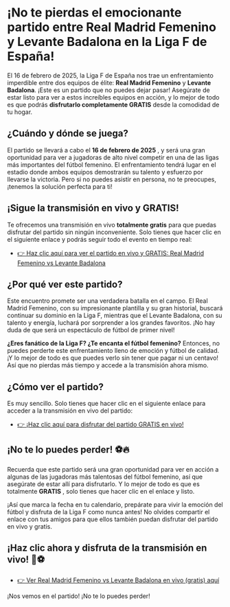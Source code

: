 # ¡No te pierdas el emocionante partido entre Real Madrid Femenino y Levante Badalona en la Liga F de España!

El 16 de febrero de 2025, la Liga F de España nos trae un enfrentamiento imperdible entre dos equipos de élite: **Real Madrid Femenino** y **Levante Badalona**. ¡Este es un partido que no puedes dejar pasar! Asegúrate de estar listo para ver a estos increíbles equipos en acción, y lo mejor de todo es que podrás **disfrutarlo completamente GRATIS** desde la comodidad de tu hogar.

## ¿Cuándo y dónde se juega?

El partido se llevará a cabo el **16 de febrero de 2025** , y será una gran oportunidad para ver a jugadoras de alto nivel competir en una de las ligas más importantes del fútbol femenino. El enfrentamiento tendrá lugar en el estadio donde ambos equipos demostrarán su talento y esfuerzo por llevarse la victoria. Pero si no puedes asistir en persona, no te preocupes, ¡tenemos la solución perfecta para ti!

## ¡Sigue la transmisión en vivo y GRATIS!

Te ofrecemos una transmisión en vivo **totalmente gratis** para que puedas disfrutar del partido sin ningún inconveniente. Solo tienes que hacer clic en el siguiente enlace y podrás seguir todo el evento en tiempo real:

- [👉 Haz clic aquí para ver el partido en vivo y GRATIS: Real Madrid Femenino vs Levante Badalona](https://tinyurl.com/livestreamfreeo?st=Real+Madrid+Femenino+vs+Levante+Badalona&si=gh)

## ¿Por qué ver este partido?

Este encuentro promete ser una verdadera batalla en el campo. El Real Madrid Femenino, con su impresionante plantilla y su gran historial, buscará continuar su dominio en la Liga F, mientras que el Levante Badalona, con su talento y energía, luchará por sorprender a los grandes favoritos. ¡No hay duda de que será un espectáculo de fútbol de primer nivel!

**¿Eres fanático de la Liga F? ¿Te encanta el fútbol femenino?** Entonces, no puedes perderte este enfrentamiento lleno de emoción y fútbol de calidad. ¡Y lo mejor de todo es que puedes verlo sin tener que pagar ni un centavo! Así que no pierdas más tiempo y accede a la transmisión ahora mismo.

## ¿Cómo ver el partido?

Es muy sencillo. Solo tienes que hacer clic en el siguiente enlace para acceder a la transmisión en vivo del partido:

- [👉 ¡Haz clic aquí para disfrutar del partido GRATIS en vivo!](https://tinyurl.com/livestreamfreeo?st=Real+Madrid+Femenino+vs+Levante+Badalona&si=gh)

## ¡No te lo puedes perder! ⚽🔥

Recuerda que este partido será una gran oportunidad para ver en acción a algunas de las jugadoras más talentosas del fútbol femenino, así que asegúrate de estar allí para disfrutarlo. Y lo mejor de todo es que es totalmente **GRATIS** , solo tienes que hacer clic en el enlace y listo.

¡Así que marca la fecha en tu calendario, prepárate para vivir la emoción del fútbol y disfruta de la Liga F como nunca antes! No olvides compartir el enlace con tus amigos para que ellos también puedan disfrutar del partido en vivo y gratis.

## ¡Haz clic ahora y disfruta de la transmisión en vivo! 🎉⚽

- [👉 Ver Real Madrid Femenino vs Levante Badalona en vivo (gratis) aquí](https://tinyurl.com/livestreamfreeo?st=Real+Madrid+Femenino+vs+Levante+Badalona&si=gh)

¡Nos vemos en el partido! ¡No te lo puedes perder!
